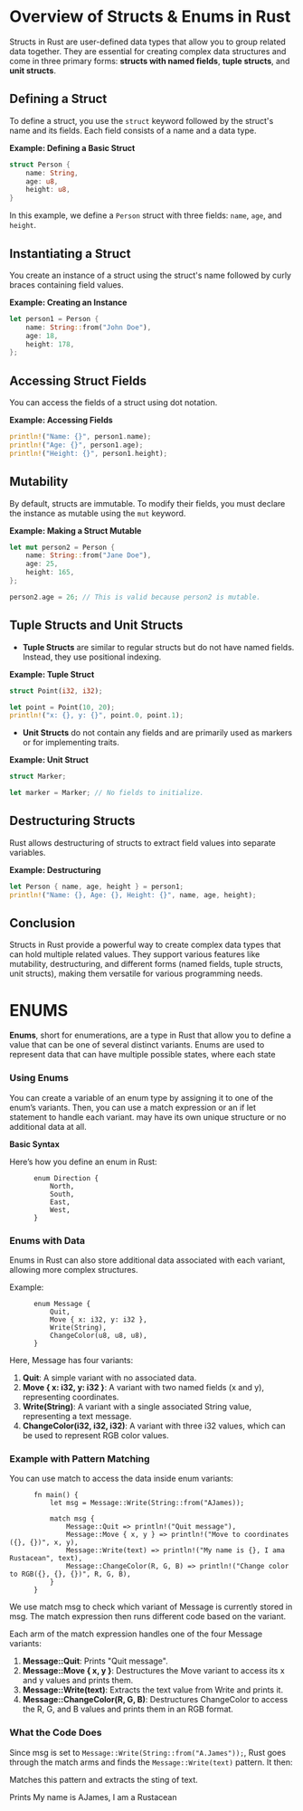 # Overview of Structs & Enums in Rust

Structs in Rust are user-defined data types that allow you to group related data together. They are essential for creating complex data structures and come in three primary forms: **structs with named fields**, **tuple structs**, and **unit structs**.

## Defining a Struct

To define a struct, you use the `struct` keyword followed by the struct's name and its fields. Each field consists of a name and a data type.

**Example: Defining a Basic Struct**

```rust
struct Person {
    name: String,
    age: u8,
    height: u8,
}
```

In this example, we define a `Person` struct with three fields: `name`, `age`, and `height`. 

## Instantiating a Struct

You create an instance of a struct using the struct's name followed by curly braces containing field values.

**Example: Creating an Instance**

```rust
let person1 = Person {
    name: String::from("John Doe"),
    age: 18,
    height: 178,
};
```

## Accessing Struct Fields

You can access the fields of a struct using dot notation.

**Example: Accessing Fields**

```rust
println!("Name: {}", person1.name);
println!("Age: {}", person1.age);
println!("Height: {}", person1.height);
```

## Mutability

By default, structs are immutable. To modify their fields, you must declare the instance as mutable using the `mut` keyword.

**Example: Making a Struct Mutable**

```rust
let mut person2 = Person {
    name: String::from("Jane Doe"),
    age: 25,
    height: 165,
};

person2.age = 26; // This is valid because person2 is mutable.
```

## Tuple Structs and Unit Structs

- **Tuple Structs** are similar to regular structs but do not have named fields. Instead, they use positional indexing.

**Example: Tuple Struct**

```rust
struct Point(i32, i32);

let point = Point(10, 20);
println!("x: {}, y: {}", point.0, point.1);
```

- **Unit Structs** do not contain any fields and are primarily used as markers or for implementing traits.

**Example: Unit Struct**

```rust
struct Marker;

let marker = Marker; // No fields to initialize.
```

## Destructuring Structs

Rust allows destructuring of structs to extract field values into separate variables.

**Example: Destructuring**

```rust
let Person { name, age, height } = person1;
println!("Name: {}, Age: {}, Height: {}", name, age, height);
```

## Conclusion

Structs in Rust provide a powerful way to create complex data types that can hold multiple related values. They support various features like mutability, destructuring, and different forms (named fields, tuple structs, unit structs), making them versatile for various programming needs.

# ENUMS
**Enums**, short for enumerations, are a type in Rust that allow you to define a value that can be one of several distinct variants. Enums are used to represent data that can have multiple possible states, where each state

### Using Enums
You can create a variable of an enum type by assigning it to one of the enum’s variants. Then, you can use a match expression or an if let statement to handle each variant. may have its own unique structure or no additional data at all.

**Basic Syntax**

Here’s how you define an enum in Rust:

          enum Direction {
              North,
              South,
              East,
              West,
          }

### Enums with Data
Enums in Rust can also store additional data associated with each variant, allowing more complex structures.

Example:

          enum Message {
              Quit,
              Move { x: i32, y: i32 },
              Write(String),
              ChangeColor(u8, u8, u8),
          }

Here, Message has four variants:

1. **Quit**: A simple variant with no associated data.
2. **Move { x: i32, y: i32 }**: A variant with two named fields (x and y), representing coordinates.
3. **Write(String)**: A variant with a single associated String value, representing a text message.
4. **ChangeColor(i32, i32, i32)**: A variant with three i32 values, which can be used to represent RGB color values.

### Example with Pattern Matching

You can use match to access the data inside enum variants:

          fn main() {
              let msg = Message::Write(String::from("AJames));
          
              match msg {
                  Message::Quit => println!("Quit message"),
                  Message::Move { x, y } => println!("Move to coordinates ({}, {})", x, y),
                  Message::Write(text) => println!("My name is {}, I ama Rustacean", text),
                  Message::ChangeColor(R, G, B) => println!("Change color to RGB({}, {}, {})", R, G, B),
              }
          }

We use match msg to check which variant of Message is currently stored in msg. The match expression then runs different code based on the variant.

Each arm of the match expression handles one of the four Message variants:

1. **Message::Quit**: Prints "Quit message".
2. **Message::Move { x, y }**: Destructures the Move variant to access its x and y values and prints them.
3. **Message::Write(text)**: Extracts the text value from Write and prints it.
4. **Message::ChangeColor(R, G, B)**: Destructures ChangeColor to access the R, G, and B values and prints them in an RGB format.

### What the Code Does
Since msg is set to `Message::Write(String::from("A.James"));`, Rust goes through the match arms and finds the `Message::Write(text)` pattern. It then:

Matches this pattern and extracts the sting of text.

Prints My name is AJames, I am a Rustacean
